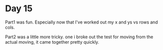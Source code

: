 # Day 15

Part1 was fun. Especially now that I've worked out my x and ys vs rows and cols.

Part2 was a little more tricky. one i broke out the test for moving from the actual moving, it came together pretty quickly.